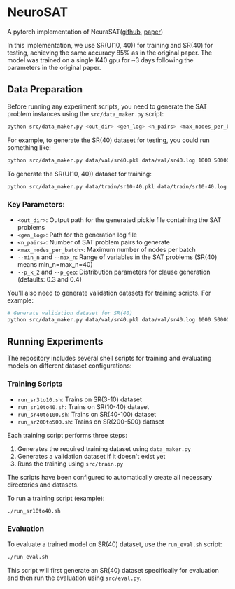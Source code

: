 # NeuroSAT

A pytorch implementation of NeuraSAT([github](https://github.com/dselsam/neurosat), [paper](https://arxiv.org/abs/1802.03685))

In this implementation, we use SR(U(10, 40)) for training and SR(40) for testing, achieving the same accuracy 85% as in the original paper. The model was trained on a single K40 gpu for ~3 days following the parameters in the original paper.

## Data Preparation

Before running any experiment scripts, you need to generate the SAT problem instances using the `src/data_maker.py` script:

```bash
python src/data_maker.py <out_dir> <gen_log> <n_pairs> <max_nodes_per_batch> [other options]
```

For example, to generate the SR(40) dataset for testing, you could run something like:
```bash
python src/data_maker.py data/val/sr40.pkl data/val/sr40.log 1000 50000 --min_n 40 --max_n 40
```

To generate the SR(U(10, 40)) dataset for training:
```bash
python src/data_maker.py data/train/sr10-40.pkl data/train/sr10-40.log 10000 50000 --min_n 10 --max_n 40
```

### Key Parameters:
- `<out_dir>`: Output path for the generated pickle file containing the SAT problems
- `<gen_log>`: Path for the generation log file
- `<n_pairs>`: Number of SAT problem pairs to generate
- `<max_nodes_per_batch>`: Maximum number of nodes per batch
- `--min_n` and `--max_n`: Range of variables in the SAT problems (SR(40) means min_n=max_n=40)
- `--p_k_2` and `--p_geo`: Distribution parameters for clause generation (defaults: 0.3 and 0.4)

You'll also need to generate validation datasets for training scripts. For example:
```bash
# Generate validation dataset for SR(40)
python src/data_maker.py data/val/sr40.pkl data/val/sr40.log 1000 50000 --min_n 40 --max_n 40
```

## Running Experiments

The repository includes several shell scripts for training and evaluating models on different dataset configurations:

### Training Scripts

- `run_sr3to10.sh`: Trains on SR(3-10) dataset
- `run_sr10to40.sh`: Trains on SR(10-40) dataset
- `run_sr40to100.sh`: Trains on SR(40-100) dataset
- `run_sr200to500.sh`: Trains on SR(200-500) dataset

Each training script performs three steps:
1. Generates the required training dataset using `data_maker.py`
2. Generates a validation dataset if it doesn't exist yet
3. Runs the training using `src/train.py`

The scripts have been configured to automatically create all necessary directories and datasets.

To run a training script (example):
```bash
./run_sr10to40.sh
```

### Evaluation

To evaluate a trained model on SR(40) dataset, use the `run_eval.sh` script:
```bash
./run_eval.sh
```
This script will first generate an SR(40) dataset specifically for evaluation and then run the evaluation using `src/eval.py`.
